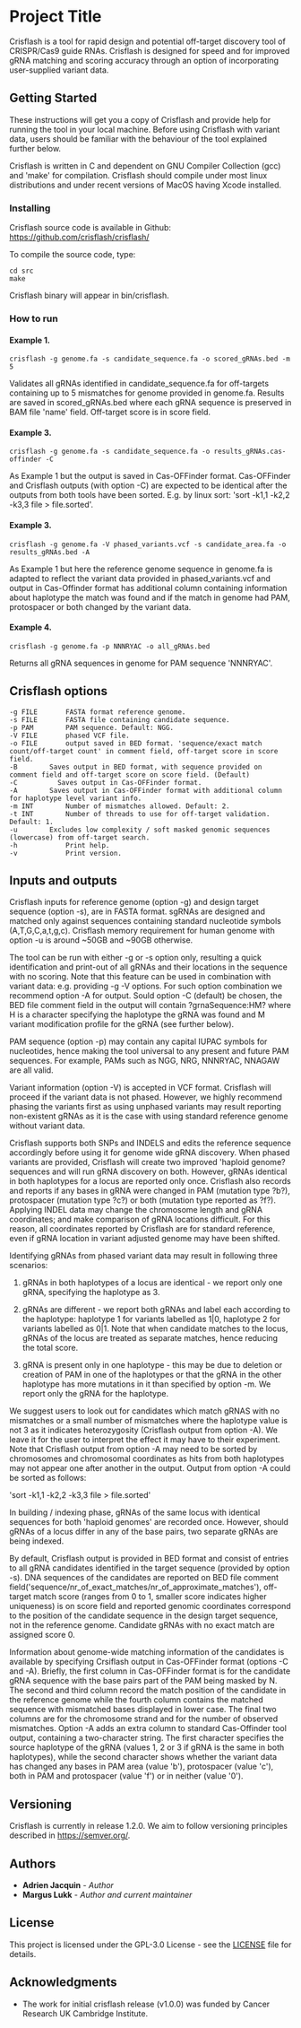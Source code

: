 # Project Title

Crisflash is a tool for rapid design and potential off-target discovery tool of CRISPR/Cas9 guide RNAs. Crisflash is designed for speed and for improved gRNA matching and scoring accuracy through an option of incorporating user-supplied variant data.


## Getting Started

These instructions will get you a copy of Crisflash and provide help for running the tool in your local machine. Before using Crisflash with variant data, users should be familiar with the behaviour of the tool explained further below.

Crisflash is written in C and dependent on GNU Compiler Collection (gcc) and 'make' for compilation. Crisflash should compile under most linux distributions and under recent versions of MacOS having Xcode installed.

### Installing

Crisflash source code is available in Github: https://github.com/crisflash/crisflash/

To compile the source code, type:

```
cd src
make
```
Crisflash binary will appear in bin/crisflash.

### How to run

#### Example 1.
```
crisflash -g genome.fa -s candidate_sequence.fa -o scored_gRNAs.bed -m 5
```
Validates all gRNAs identified in candidate_sequence.fa for off-targets containing up to 5 mismatches for genome provided in genome.fa.
Results are saved in scored_gRNAs.bed where each gRNA sequence is preserved in BAM file 'name' field. Off-target score is in score field.

#### Example 3.
```
crisflash -g genome.fa -s candidate_sequence.fa -o results_gRNAs.cas-offinder -C
```
As Example 1 but the output is saved in Cas-OFFinder format. Cas-OFFinder and Crisflash outputs (with option -C) are expected to be identical
after the outputs from both tools have been sorted. E.g. by linux sort: 'sort -k1,1 -k2,2 -k3,3 file > file.sorted'.

#### Example 3.
```
crisflash -g genome.fa -V phased_variants.vcf -s candidate_area.fa -o results_gRNAs.bed -A
```
As Example 1 but here the reference genome sequence in genome.fa is adapted to reflect the variant data provided in phased_variants.vcf and output in Cas-Offinder format has additional column containing information about haplotype the match was found and if the match in genome had PAM, protospacer or both changed by the variant data.

#### Example 4.
```
crisflash -g genome.fa -p NNNRYAC -o all_gRNAs.bed
```
Returns all gRNA sequences in genome for PAM sequence 'NNNRYAC'.

## Crisflash options
```
-g FILE       FASTA format reference genome.
-s FILE       FASTA file containing candidate sequence.
-p PAM	      PAM sequence. Default: NGG.
-V FILE       phased VCF file.
-o FILE       output saved in BED format. 'sequence/exact match count/off-target count' in comment field, off-target score in score field.
-B 	      Saves output in BED format, with sequence provided on comment field and off-target score on score field. (Default)
-C          Saves output in Cas-OFFinder format.
-A	      Saves output in Cas-OFFinder format with additional column for haplotype level variant info.
-m INT        Number of mismatches allowed. Default: 2.
-t INT        Number of threads to use for off-target validation. Default: 1.
-u 	      Excludes low complexity / soft masked genomic sequences (lowercase) from off-target search.
-h    	      Print help.
-v    	      Print version.
```

## Inputs and outputs

Crisflash inputs for reference genome (option -g) and design target sequence (option -s), are in FASTA format. sgRNAs are designed and matched only against sequences containing standard nucleotide symbols (A,T,G,C,a,t,g,c). Crisflash memory requirement for human genome with option -u is around ~50GB and ~90GB otherwise.

The tool can be run with either -g or -s option only, resulting a quick identification and print-out of all gRNAs and their locations in the sequence with no scoring. Note that this feature can be used in combination with variant data: e.g. providing -g -V options. For such option combination we recommend option -A for output. Sould option -C (default) be chosen, the BED file comment field in the output will contain ?grnaSequence:HM? where H is a character specifying the haplotype the gRNA was found and M variant modification profile for the gRNA (see further below).

PAM sequence (option -p) may contain any capital IUPAC symbols for nucleotides, hence making the tool universal to any present and future PAM sequences. For example, PAMs such as NGG, NRG, NNNRYAC, NNAGAW are all valid.

Variant information (option -V) is accepted in VCF format. Crisflash will proceed if the variant data is not phased. However, we highly recommend phasing the variants first as using unphased variants may result reporting non-existent gRNAs as it is the case with using standard reference genome without variant data.

Crisflash supports both SNPs and INDELS and edits the reference sequence accordingly before using it for genome wide gRNA discovery. When phased variants are provided, Crisflash will create two improved 'haploid genome? sequences and will run gRNA discovery on both. However, gRNAs identical in both haplotypes for a locus are reported only once. Crisflash also records and reports if any bases in gRNA were changed in PAM (mutation type ?b?), protospacer (mutation type ?c?) or both (mutation type reported as ?f?). Applying INDEL data may change the chromosome length and gRNA coordinates; and make comparison of gRNA locations difficult. For this reason, all coordinates reported by Crisflash are for standard reference, even if gRNA location in variant adjusted genome may have been shifted.

Identifying gRNAs from phased variant data may result in following three scenarios:

1. gRNAs in both haplotypes of a locus are identical - we report only one gRNA, specifying the haplotype as 3.

2. gRNAs are different - we report both gRNAs and label each according to the haplotype: haplotype 1 for variants labelled as 1|0, haplotype 2 for variants labelled as 0|1. Note that when candidate matches to the locus, gRNAs of the locus are treated as separate matches, hence reducing the total score.

3. gRNA is present only in one haplotype - this may be due to deletion or creation of PAM in one of the haplotypes or that the gRNA in the other haplotype has more mutations in it than specified by option -m. We report only the gRNA for the haplotype.

We suggest users to look out for candidates which match gRNAS with no mismatches or a small number of mismatches where the haplotype value is not 3 as it indicates heterozygosity (Crisflash output from option -A). We leave it for the user to interpret the effect it may have to their experiment. Note that Crisflash output from option -A may need to be sorted by chromosomes and chromosomal coordinates as hits from both haplotypes may not appear one after another in the output. Output from option -A could be sorted as follows:

'sort -k1,1 -k2,2 -k3,3 file > file.sorted'

In building / indexing phase, gRNAs of the same locus with identical sequences for both 'haploid genomes' are recorded once. However, should gRNAs of a locus differ in any of the base pairs, two separate gRNAs are being indexed.
 
By default, Crisflash output is provided in BED format and consist of entries to all gRNA candidates identified in the target sequence (provided by option -s). DNA sequences of the candidates are reported on BED file comment field('sequence/nr_of_exact_matches/nr_of_approximate_matches'), off-target match score (ranges from 0 to 1, smaller score indicates higher uniqueness) is on score field and reported genomic coordinates correspond to the position of the candidate sequence in the design target sequence, not in the reference genome. Candidate gRNAs with no exact match are assigned score 0.

Information about genome-wide matching information of the candidates is available by specifying Crsiflash output in Cas-OFFinder format (options -C and -A). Briefly, the first column in Cas-OFFinder format is for the candidate gRNA sequence with the base pairs part of the PAM being masked by N. The second and third column record the match position of the candidate in the reference genome while the fourth column contains the matched sequence with mismatched bases displayed in lower case. The final two columns are for the chromosome strand and for the number of observed mismatches. Option -A adds an extra column to standard Cas-Offinder tool output, containing a two-character string. The first character specifies the source haplotype of the gRNA (values 1, 2 or 3 if gRNA is the same in both haplotypes), while the second character shows whether the variant data has changed any bases in PAM area (value 'b'), protospacer (value 'c'), both in PAM and protospacer (value 'f') or in neither (value '0'). 

## Versioning

Crisflash is currently in release 1.2.0. We aim to follow versioning principles described in https://semver.org/.

## Authors

* **Adrien Jacquin** - *Author*
* **Margus Lukk** - *Author and current maintainer*

## License

This project is licensed under the GPL-3.0 License - see the [LICENSE](https://github.com/crisflash/crisflash/blob/master/LICENSE) file for details.

## Acknowledgments

* The work for initial crisflash release (v1.0.0) was funded by Cancer Research UK Cambridge Institute.


